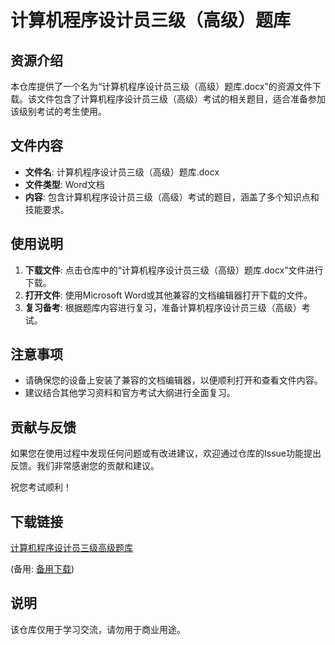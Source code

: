 # 计算机程序设计员三级（高级）题库

## 资源介绍

本仓库提供了一个名为“计算机程序设计员三级（高级）题库.docx”的资源文件下载。该文件包含了计算机程序设计员三级（高级）考试的相关题目，适合准备参加该级别考试的考生使用。

## 文件内容

- **文件名**: 计算机程序设计员三级（高级）题库.docx
- **文件类型**: Word文档
- **内容**: 包含计算机程序设计员三级（高级）考试的题目，涵盖了多个知识点和技能要求。

## 使用说明

1. **下载文件**: 点击仓库中的“计算机程序设计员三级（高级）题库.docx”文件进行下载。
2. **打开文件**: 使用Microsoft Word或其他兼容的文档编辑器打开下载的文件。
3. **复习备考**: 根据题库内容进行复习，准备计算机程序设计员三级（高级）考试。

## 注意事项

- 请确保您的设备上安装了兼容的文档编辑器，以便顺利打开和查看文件内容。
- 建议结合其他学习资料和官方考试大纲进行全面复习。

## 贡献与反馈

如果您在使用过程中发现任何问题或有改进建议，欢迎通过仓库的Issue功能提出反馈。我们非常感谢您的贡献和建议。

祝您考试顺利！

## 下载链接
[计算机程序设计员三级高级题库](https://pan.quark.cn/s/6a13af54a110) 

(备用: [备用下载](https://pan.baidu.com/s/1UIxtO7c6AEG90kyxj83pjA?pwd=1234))

## 说明

该仓库仅用于学习交流，请勿用于商业用途。
